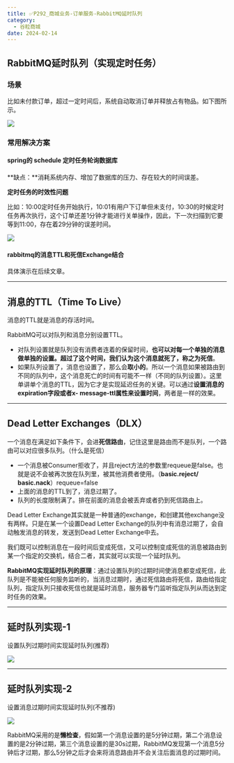 ```yaml
---
title: ✅P292_商城业务-订单服务-RabbitMQ延时队列
category:
  - 谷粒商城
date: 2024-02-14
---
```


<!-- more -->

## RabbitMQ延时队列（实现定时任务）

### 场景

比如未付款订单，超过一定时间后，系统自动取消订单并释放占有物品。如下图所示。

![](https://cfmall-hello.oss-cn-beijing.aliyuncs.com/img/202402/f6ea612120d76c0a.png#id=BoBuk&originHeight=667&originWidth=1099&originalType=binary&ratio=1&rotation=0&showTitle=false&status=done&style=none&title=)

### 常用解决方案

#### spring的 schedule 定时任务轮询数据库

**缺点：**消耗系统内存、增加了数据库的压力、存在较大的时间误差。

**定时任务的时效性问题**

比如：10:00定时任务开始执行，10:01有用户下订单但未支付，10:30的时候定时任务再次执行，这个订单还差1分钟才能进行关单操作，因此，下一次扫描到它要等到11:00，存在着29分钟的误差时间。

![](https://cfmall-hello.oss-cn-beijing.aliyuncs.com/img/202402/d27569ef0fe8af80.png#id=m4EBq&originHeight=372&originWidth=866&originalType=binary&ratio=1&rotation=0&showTitle=false&status=done&style=none&title=)

#### rabbitmq的消息TTL和死信Exchange结合

具体演示在后续文章。

---

## 消息的TTL（Time To Live）

消息的TTL就是消息的存活时间。

RabbitMQ可以对队列和消息分别设置TTL。

- 对队列设置就是队列没有消费者连着的保留时间，**也可以对每一个单独的消息做单独的设置。超过了这个时间，我们认为这个消息就死了，称之为死信**。
- 如果队列设置了，消息也设置了，那么会**取小的**。所以一个消息如果被路由到不同的队列中，这个消息死亡的时间有可能不一样（不同的队列设置）。这里单讲单个消息的TTL，因为它才是实现延迟任务的关键。可以通过**设置消息的expiration字段或者x- message-ttl属性来设置时间**，两者是一样的效果。

---

## Dead Letter Exchanges（DLX）

一个消息在满足如下条件下，会进**死信路由**，记住这里是路由而不是队列，一个路由可以对应很多队列。（什么是死信）

- 一个消息被Consumer拒收了，并且reject方法的参数里requeue是false。也就是说不会被再次放在队列里，被其他消费者使用。（**basic.reject/ basic.nack**）requeue=false
- 上面的消息的TTL到了，消息过期了。
- 队列的长度限制满了。排在前面的消息会被丢弃或者扔到死信路由上。

Dead Letter Exchange其实就是一种普通的exchange，和创建其他exchange没有两样。只是在某一个设置Dead Letter Exchange的队列中有消息过期了，会自动触发消息的转发，发送到Dead Letter Exchange中去。

我们既可以控制消息在一段时间后变成死信，又可以控制变成死信的消息被路由到某一个指定的交换机，结合二者，其实就可以实现一个延时队列。

**RabbitMQ实现延时队列的原理**：通过设置队列的过期时间使消息都变成死信，此队列是不能被任何服务监听的，当消息过期时，通过死信路由将死信，路由给指定队列，指定队列只接收死信也就是延时消息，服务器专门监听指定队列从而达到定时任务的效果。

---

## 延时队列实现-1

设置队列过期时间实现延时队列(推荐)

![](https://cfmall-hello.oss-cn-beijing.aliyuncs.com/img/202402/30dbab1726afdb57.png#id=zJ7pR&originalType=binary&ratio=1&rotation=0&showTitle=false&status=done&style=none&title=)

---

## 延时队列实现-2

设置消息过期时间实现延时队列(不推荐)

![](https://cfmall-hello.oss-cn-beijing.aliyuncs.com/img/202402/7487b4934e7c64e7.png#id=MVLAT&originalType=binary&ratio=1&rotation=0&showTitle=false&status=done&style=none&title=)

RabbitMQ采用的是**懒检查**，假如第一个消息设置的是5分钟过期，第二个消息设置的是2分钟过期，第三个消息设置的是30s过期，RabbitMQ发现第一个消息5分钟后才过期，那么5分钟之后才会来将消息路由并不会关注后面消息的过期时间。
